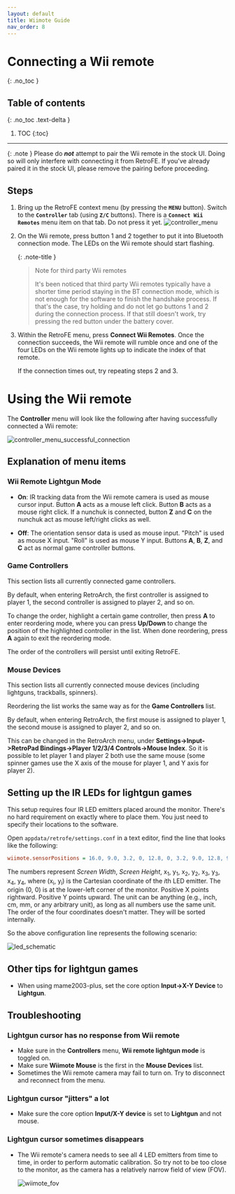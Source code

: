 ```yaml
---
layout: default
title: Wiimote Guide
nav_order: 8
---
```


# Connecting a Wii remote
{: .no_toc }

## Table of contents
{: .no_toc .text-delta }

1. TOC
{:toc}

---

{: .note }
Please do ***not*** attempt to pair the Wii remote in the stock UI.
Doing so will only interfere with connecting it from RetroFE.
If you've already paired it in the stock UI, please remove the pairing before proceeding.

## Steps

1. Bring up the RetroFE context menu (by pressing the **`MENU`** button). Switch to the
   **`Controller`** tab (using **`Z/C`** buttons).
   There is a **`Connect Wii Remotes`** menu item on that tab.
   Do not press it yet.
   ![controller_menu](images/controller_menu.png)

1. On the Wii remote, press button 1 and 2 together to put it into Bluetooth connection mode.
   The LEDs on the Wii remote should start flashing.
   
   {: .note-title }
   > Note for third party Wii remotes
   >
   > It's been noticed that third party Wii remotes typically have a shorter time period staying in the BT connection mode,
   > which is not enough for the software to finish the handshake process.
   > If that's the case, try holding and do not let go buttons 1 and 2 during the connection process.
   > If that still doesn't work, try pressing the red button under the battery cover.

1. Within the RetroFE menu, press **Connect Wii Remotes**.
   Once the connection succeeds, the Wii remote will rumble once and one of the four LEDs on the Wii remote lights up to indicate the index of that remote.

   If the connection times out, try repeating steps 2 and 3.

# Using the Wii remote

The **Controller** menu will look like the following after having successfully connected a Wii remote:

![controller_menu_successful_connection](images/controller_menu_successful_connection.png)

## Explanation of menu items

### Wii Remote Lightgun Mode

- **On**:
  IR tracking data from the Wii remote camera is used as mouse cursor input.
  Button **A** acts as a mouse left click.
  Button **B** acts as a mouse right click.
  If a nunchuk is connected, button **Z** and **C** on the nunchuk act as mouse left/right clicks as well.

- **Off**:
  The orientation sensor data is used as mouse input.
  "Pitch" is used as mouse X input.
  "Roll" is used as mouse Y input.
  Buttons **A**, **B**, **Z**, and **C** act as normal game controller buttons.

### Game Controllers

This section lists all currently connected game controllers.

By default, when entering RetroArch, the first controller is assigned to player 1, the second controller is assigned to player 2, and so on.

To change the order, highlight a certain game controller, then press **A** to enter reordering mode,
where you can press **Up/Down** to change the position of the highlighted controller in the list.
When done reordering, press **A** again to exit the reordering mode.

The order of the controllers will persist until exiting RetroFE.

### Mouse Devices

This section lists all currently connected mouse devices (including lightguns, trackballs, spinners).

Reordering the list works the same way as for the **Game Controllers** list.

By default, when entering RetroArch, the first mouse is assigned to player 1, the second mouse is assigned to player 2, and so on.

This can be changed in the RetroArch menu, under **Settings->Input->RetroPad Bindings->Player 1/2/3/4 Controls->Mouse Index**.
So it is possible to let player 1 and player 2 both use the same mouse (some spinner games use the X axis of the mouse for player 1,
and Y axis for player 2).

## Setting up the IR LEDs for lightgun games

This setup requires four IR LED emitters placed around the monitor.
There's no hard requirement on exactly where to place them. You just need to specify their locations to the software.

Open `appdata/retrofe/settings.conf` in a text editor, find the line that looks like the following:
```ini
wiimote.sensorPositions = 16.0, 9.0, 3.2, 0, 12.8, 0, 3.2, 9.0, 12.8, 9.0
```
The numbers represent *Screen Width*, *Screen Height*, x<sub>1</sub>, y<sub>1</sub>, x<sub>2</sub>, y<sub>2</sub>, x<sub>3</sub>, y<sub>3</sub>, x<sub>4</sub>, y<sub>4</sub>,
where (x<sub>i</sub>, y<sub>i</sub>) is the Cartesian coordinate of the *i*th LED emitter.
The origin (0, 0) is at the lower-left corner of the monitor.
Positive X points rightward.
Positive Y points upward.
The unit can be anything (e.g., inch, cm, mm, or any arbitrary unit), as long as all numbers use the same unit.
The order of the four coordinates doesn't matter. They will be sorted internally.

So the above configuration line represents the following scenario:

![led_schematic](images/led_schematic.png)

## Other tips for lightgun games

- When using mame2003-plus, set the core option **Input->X-Y Device** to **Lightgun**.

## Troubleshooting

### Lightgun cursor has no response from Wii remote

- Make sure in the **Controllers** menu, **Wii remote lightgun mode** is toggled on.
- Make sure **Wiimote Mouse** is the first in the **Mouse Devices** list.
- Sometimes the Wii remote camera may fail to turn on. Try to disconnect and reconnect from the menu.

### Lightgun cursor "jitters" a lot

- Make sure the core option **Input/X-Y device** is set to **Lightgun** and not mouse.

### Lightgun cursor sometimes disappears

- The Wii remote's camera needs to see all 4 LED emitters from time to time,
  in order to perform automatic calibration. So try not to be too close to the monitor,
  as the camera has a relatively narrow field of view (FOV).

  ![wiimote_fov](images/wiimote_fov.png)

